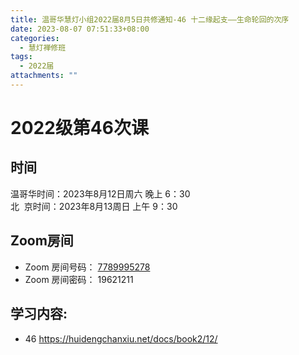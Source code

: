 ```yaml
---
title: 温哥华慧灯小组2022届8月5日共修通知-46 十二缘起支——生命轮回的次序
date: 2023-08-07 07:51:33+08:00
categories:
  - 慧灯禅修班
tags:
  - 2022届
attachments: ""
---
```

# 2022级第46次课

## 时间

温哥华时间：2023年8月12日周六 晚上 6：30\
北  京时间：2023年8月13周日 上午 9：30

## Zoom房间

* Zoom 房间号码： [7789995278](https://us02web.zoom.us/j/7789995278?pwd=VjZmbWJFY2k2K0E5RVB2cTNIQmhqUT09)
* Zoom 房间密码： 19621211

## 学习内容:

* 46 [](https://huidengchanxiu.net/docs/book2/12)<https://huidengchanxiu.net/docs/book2/12/>
